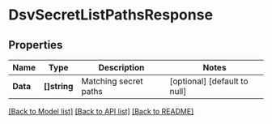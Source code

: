 # DsvSecretListPathsResponse

## Properties
Name | Type | Description | Notes
------------ | ------------- | ------------- | -------------
**Data** | **[]string** | Matching secret paths | [optional] [default to null]

[[Back to Model list]](../README.md#documentation-for-models) [[Back to API list]](../README.md#documentation-for-api-endpoints) [[Back to README]](../README.md)


